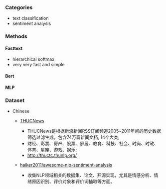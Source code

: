 
### Categories
- text classification
- sentiment analysis


### Methods
#### Fasttext
- hierarchical softmax
- very very fast and simple

#### Bert

#### MLP


### Dataset
- Chinese
    - [THUCNews](https://aistudio.baidu.com/aistudio/competition/detail/10)
        - THUCNews是根据新浪新闻RSS订阅频道2005~2011年间的历史数据筛选过滤生成，包含74万篇新闻文档, 14个大类; 
        - 财经、彩票、房产、股票、家居、教育、科技、社会、时尚、时政、体育、星座、游戏、娱乐;
        - http://thuctc.thunlp.org/
    
    - [haiker2011/awesome-nlp-sentiment-analysis](https://github.com/haiker2011/awesome-nlp-sentiment-analysis)
        - 收集NLP领域相关的数据集、论文、开源实现，尤其是情感分析、情绪原因识别、评价对象和评价词抽取等方面。
        
